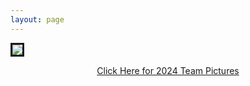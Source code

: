 ```yaml
---
layout: page
---
```

<VPTeamPageTitle>
<template #title>
    2024 Photos
</template>
<template #lead>
    Team and Race Pictures
</template>
</VPTeamPageTitle>

<a href='https://photos.app.goo.gl/NurqUCbeA4TK6cE49'><img src='/2024/team.jpg' style='border:solid'/><center>Click Here for 2024 Team Pictures</center></a>

  <VPTeamPageSection>
    <!-- <template #title>Our Shops</template> -->
    <!-- <template #lead>...</template> -->
    <!-- <template #members>
        <VPTeamMembers size="medium" :members="team" />
    </template> -->
    <template #members>
      <VPTeamMembers size="medium" :members="races" />
    </template>
  </VPTeamPageSection>
<!-- </VPTeamPage> -->

<script setup>
import {
  VPTeamPage,
  VPTeamPageTitle,
  VPTeamMembers,
  VPTeamPageSection
} from 'vitepress/theme'

const races = [
  { title: 'Race 1', avatar: '/2023/owasippe.png', name: 'Merrell Trail', desc: 'August 24-25, 2024',
    links: [ { icon: 'instagram', link: 'https://photos.app.goo.gl/mPCnNTHHVYwwXPX69' }, ], },
  { title: 'Race 2', avatar: '/2023/addison.png', name: 'Addison Oaks County Park', desc: 'September 7-8, 2024',
    links: [ { icon: 'instagram', link: 'https://photos.app.goo.gl/BDjRpvhn8mPitkzy9' }, ], },
  { title: 'Race 3', avatar: '/2023/merrell.png', name: "Owasippe Scout Reservation", desc: 'September 14-15, 2024',
    links: [ { icon: 'instagram', link: 'https://photos.app.goo.gl/UwoE1uAULcHvzrPW8' }, ], },
  { title: 'Race 4', avatar: '/2023/heritage.png', name: 'Maybury State Recreation Area', desc: 'September 21-22, 2024',
    links: [ { icon: 'instagram', link: 'https://photos.app.goo.gl/E5vVScMEdpeHkzLJA' }, ], },
  { title: 'Race 5', avatar: '/2023/treefarm.png', name: 'Stony Creek Metropark', desc: 'October 5-6, 2024',
    links: [ { icon: 'instagram', link: 'https://photos.app.goo.gl/YZD5d1c2LnW3eaW8A' }, ], },
  { title: 'Race 6', avatar: '/2023/stony.png', name: 'Heritage Park - Adrian', desc: 'October 12-13, 2024',
    links: [ { icon: 'instagram', link: 'https://photos.app.goo.gl/WmLcbzc9twrf9KV38' }, ], },
]
</script>
